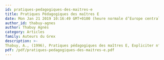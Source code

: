 ```yaml
---
id: pratiques-pedagogiques-des-maitres-e
title: Pratiques Pédagogiques des maîtres E
date: Mon Jan 21 2019 10:16:49 GMT+0100 (heure normale d’Europe centrale)
author_id: thabuy-agnes
author: Thabuy Agnès
category: Articles
family: Auteurs du Grex
description: >-
Thabuy, A., (1996), Pratiques pédagogiques des maîtres E, Expliciter n° 17, p. 1 - 14. 
pdf: /pdf/pratiques-pedagogiques-des-maitres-e.pdf
---
```

